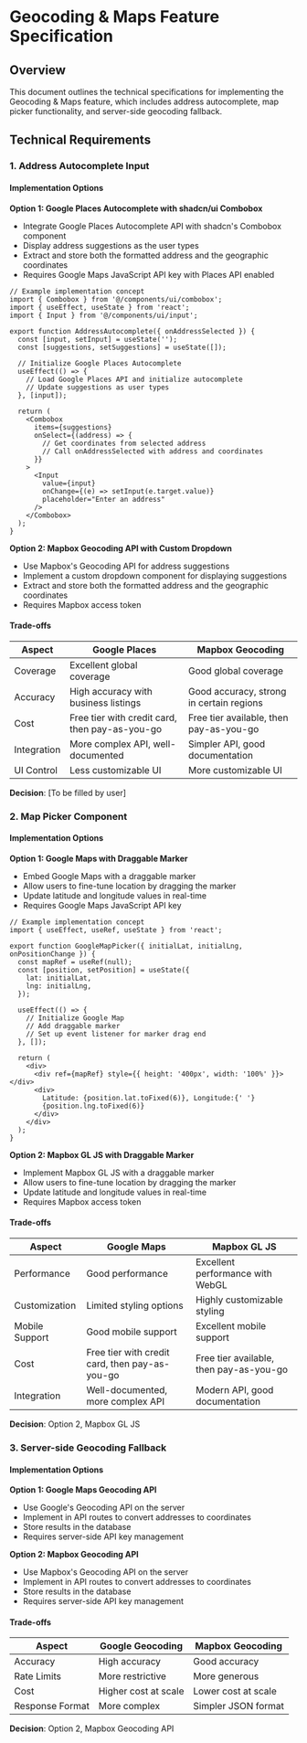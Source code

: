 # Geocoding & Maps Feature Specification

## Overview

This document outlines the technical specifications for implementing the Geocoding & Maps feature, which includes address autocomplete, map picker functionality, and server-side geocoding fallback.

## Technical Requirements

### 1. Address Autocomplete Input

#### Implementation Options

**Option 1: Google Places Autocomplete with shadcn/ui Combobox**

- Integrate Google Places Autocomplete API with shadcn's Combobox component
- Display address suggestions as the user types
- Extract and store both the formatted address and the geographic coordinates
- Requires Google Maps JavaScript API key with Places API enabled

```tsx
// Example implementation concept
import { Combobox } from '@/components/ui/combobox';
import { useEffect, useState } from 'react';
import { Input } from '@/components/ui/input';

export function AddressAutocomplete({ onAddressSelected }) {
  const [input, setInput] = useState('');
  const [suggestions, setSuggestions] = useState([]);

  // Initialize Google Places Autocomplete
  useEffect(() => {
    // Load Google Places API and initialize autocomplete
    // Update suggestions as user types
  }, [input]);

  return (
    <Combobox
      items={suggestions}
      onSelect={(address) => {
        // Get coordinates from selected address
        // Call onAddressSelected with address and coordinates
      }}
    >
      <Input
        value={input}
        onChange={(e) => setInput(e.target.value)}
        placeholder="Enter an address"
      />
    </Combobox>
  );
}
```

**Option 2: Mapbox Geocoding API with Custom Dropdown**

- Use Mapbox's Geocoding API for address suggestions
- Implement a custom dropdown component for displaying suggestions
- Extract and store both the formatted address and the geographic coordinates
- Requires Mapbox access token

#### Trade-offs

| Aspect      | Google Places                                  | Mapbox Geocoding                         |
| ----------- | ---------------------------------------------- | ---------------------------------------- |
| Coverage    | Excellent global coverage                      | Good global coverage                     |
| Accuracy    | High accuracy with business listings           | Good accuracy, strong in certain regions |
| Cost        | Free tier with credit card, then pay-as-you-go | Free tier available, then pay-as-you-go  |
| Integration | More complex API, well-documented              | Simpler API, good documentation          |
| UI Control  | Less customizable UI                           | More customizable UI                     |

**Decision**: [To be filled by user]

### 2. Map Picker Component

#### Implementation Options

**Option 1: Google Maps with Draggable Marker**

- Embed Google Maps with a draggable marker
- Allow users to fine-tune location by dragging the marker
- Update latitude and longitude values in real-time
- Requires Google Maps JavaScript API key

```tsx
// Example implementation concept
import { useEffect, useRef, useState } from 'react';

export function GoogleMapPicker({ initialLat, initialLng, onPositionChange }) {
  const mapRef = useRef(null);
  const [position, setPosition] = useState({
    lat: initialLat,
    lng: initialLng,
  });

  useEffect(() => {
    // Initialize Google Map
    // Add draggable marker
    // Set up event listener for marker drag end
  }, []);

  return (
    <div>
      <div ref={mapRef} style={{ height: '400px', width: '100%' }}></div>
      <div>
        Latitude: {position.lat.toFixed(6)}, Longitude:{' '}
        {position.lng.toFixed(6)}
      </div>
    </div>
  );
}
```

**Option 2: Mapbox GL JS with Draggable Marker**

- Implement Mapbox GL JS with a draggable marker
- Allow users to fine-tune location by dragging the marker
- Update latitude and longitude values in real-time
- Requires Mapbox access token

#### Trade-offs

| Aspect         | Google Maps                                    | Mapbox GL JS                            |
| -------------- | ---------------------------------------------- | --------------------------------------- |
| Performance    | Good performance                               | Excellent performance with WebGL        |
| Customization  | Limited styling options                        | Highly customizable styling             |
| Mobile Support | Good mobile support                            | Excellent mobile support                |
| Cost           | Free tier with credit card, then pay-as-you-go | Free tier available, then pay-as-you-go |
| Integration    | Well-documented, more complex API              | Modern API, good documentation          |

**Decision**: Option 2, Mapbox GL JS

### 3. Server-side Geocoding Fallback

#### Implementation Options

**Option 1: Google Maps Geocoding API**

- Use Google's Geocoding API on the server
- Implement in API routes to convert addresses to coordinates
- Store results in the database
- Requires server-side API key management

**Option 2: Mapbox Geocoding API**

- Use Mapbox's Geocoding API on the server
- Implement in API routes to convert addresses to coordinates
- Store results in the database
- Requires server-side API key management

#### Trade-offs

| Aspect          | Google Geocoding     | Mapbox Geocoding    |
| --------------- | -------------------- | ------------------- |
| Accuracy        | High accuracy        | Good accuracy       |
| Rate Limits     | More restrictive     | More generous       |
| Cost            | Higher cost at scale | Lower cost at scale |
| Response Format | More complex         | Simpler JSON format |

**Decision**: Option 2, Mapbox Geocoding API

